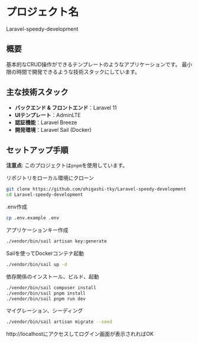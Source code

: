# プロジェクト名
Laravel-speedy-development

## 概要
基本的なCRUD操作ができるテンプレートのようなアプリケーションです。
最小限の時間で開発できるような技術スタックにしています。

## 主な技術スタック
- **バックエンド & フロントエンド**：Laravel 11
- **UIテンプレート**：AdminLTE
- **認証機能**：Laravel Breeze
- **開発環境**：Laravel Sail (Docker)

## セットアップ手順
**注意点**: このプロジェクトは`pnpm`を使用しています。

リポジトリをローカル環境にクローン
```bash
git clone https://github.com/ohigashi-tky/Laravel-speedy-development
cd Laravel-speedy-development
```

.env作成
```bash
cp .env.example .env
```

アプリケーションキー作成
```bash
./vendor/bin/sail artisan key:generate
```

Sailを使ってDockerコンテナ起動
```bash
./vendor/bin/sail up -d
```

依存関係のインストール、ビルド、起動
```bash
./vendor/bin/sail composer install
./vendor/bin/sail pnpm install
./vendor/bin/sail pnpm run dev
```

マイグレーション、シーディング
```bash
./vendor/bin/sail artisan migrate --seed
```

http://localhostにアクセスしてログイン画面が表示されればOK